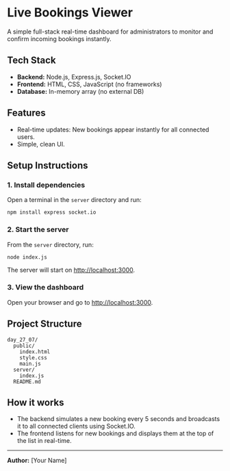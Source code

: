 # Live Bookings Viewer

A simple full-stack real-time dashboard for administrators to monitor and confirm incoming bookings instantly.

## Tech Stack

- **Backend:** Node.js, Express.js, Socket.IO
- **Frontend:** HTML, CSS, JavaScript (no frameworks)
- **Database:** In-memory array (no external DB)

## Features

- Real-time updates: New bookings appear instantly for all connected users.
- Simple, clean UI.

## Setup Instructions

### 1. Install dependencies

Open a terminal in the `server` directory and run:

```
npm install express socket.io
```

### 2. Start the server

From the `server` directory, run:

```
node index.js
```

The server will start on [http://localhost:3000](http://localhost:3000).

### 3. View the dashboard

Open your browser and go to [http://localhost:3000](http://localhost:3000).

## Project Structure

```
day_27_07/
  public/
    index.html
    style.css
    main.js
  server/
    index.js
  README.md
```

## How it works

- The backend simulates a new booking every 5 seconds and broadcasts it to all connected clients using Socket.IO.
- The frontend listens for new bookings and displays them at the top of the list in real-time.

---

**Author:** [Your Name]
